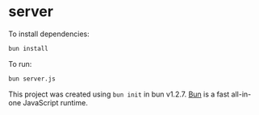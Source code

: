 # server

To install dependencies:

```bash
bun install
```

To run:

```bash
bun server.js 
```

This project was created using `bun init` in bun v1.2.7. [Bun](https://bun.sh) is a fast all-in-one JavaScript runtime.
